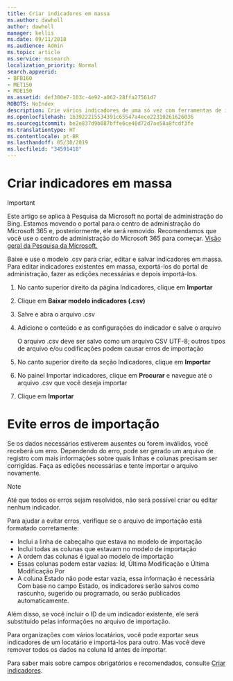 ```yaml
---
title: Criar indicadores em massa
ms.author: dawholl
author: dawholl
manager: kellis
ms.date: 09/11/2018
ms.audience: Admin
ms.topic: article
ms.service: mssearch
localization_priority: Normal
search.appverid:
- BFB160
- MET150
- MOE150
ms.assetid: def300e7-103c-4e92-a062-28ffa27561d7
ROBOTS: NoIndex
description: Crie vários indicadores de uma só vez com ferramentas de importação para o portal de administração da Pesquisa da Microsoft
ms.openlocfilehash: 1b3922215534391c65547a4ece22310261626036
ms.sourcegitcommit: be2e837d9b087bffe6ce40d72d7ae58a8fcdf3fe
ms.translationtype: HT
ms.contentlocale: pt-BR
ms.lasthandoff: 05/30/2019
ms.locfileid: "34591418"
---
```

# <a name="bulk-create-bookmarks"></a>Criar indicadores em massa

> [!IMPORTANT]
> Este artigo se aplica à Pesquisa da Microsoft no portal de administração do Bing. Estamos movendo o portal para o centro de administração do Microsoft 365 e, posteriormente, ele será removido. Recomendamos que você use o centro de administração do Microsoft 365 para começar. [Visão geral da Pesquisa da Microsoft.](overview-microsoft-search.md)
    
Baixe e use o modelo .csv para criar, editar e salvar indicadores em massa. Para editar indicadores existentes em massa, exportá-los do portal de administração, fazer as edições necessárias e depois importá-los.
  
1. No canto superior direito da página Indicadores, clique em **Importar**
    
2. Clique em **Baixar modelo indicadores (.csv)**
    
3. Salve e abra o arquivo .csv
    
4. Adicione o conteúdo e as configurações do indicador e salve o arquivo

    O arquivo .csv deve ser salvo como um arquivo CSV UTF-8; outros tipos de arquivo e/ou codificações podem causar erros de importação
    
5. No canto superior direito da seção Indicadores, clique em **Importar**
    
6. No painel Importar indicadores, clique em **Procurar** e navegue até o arquivo .csv que você deseja importar 
    
7. Clique em **Importar**

# <a name="prevent-import-errors"></a>Evite erros de importação      
Se os dados necessários estiverem ausentes ou forem inválidos, você receberá um erro. Dependendo do erro, pode ser gerado um arquivo de registro com mais informações sobre quais linhas e colunas precisam ser corrigidas. Faça as edições necessárias e tente importar o arquivo novamente.

> [!NOTE]
> Até que todos os erros sejam resolvidos, não será possível criar ou editar nenhum indicador. 

Para ajudar a evitar erros, verifique se o arquivo de importação está formatado corretamente:
- Inclui a linha de cabeçalho que estava no modelo de importação
- Inclui todas as colunas que estavam no modelo de importação
- A ordem das colunas é igual ao modelo de importação
- Essas colunas podem estar vazias: Id, Última Modificação e Última Modificação Por
- A coluna Estado não pode estar vazia, essa informação é necessária  
Com base no campo Estado, os indicadores serão salvos como rascunho, sugerido ou programado, ou serão publicados automaticamente.

Além disso, se você incluir o ID de um indicador existente, ele será substituído pelas informações no arquivo de importação.

Para organizações com vários locatários, você pode exportar seus indicadores de um locatário e importá-los para outro. Mas você deve remover todos os dados na coluna Id antes de importar.

Para saber mais sobre campos obrigatórios e recomendados, consulte [Criar indicadores](create-bookmarks.md).
